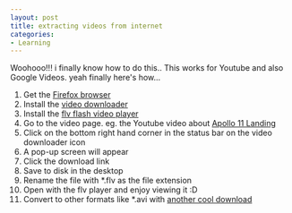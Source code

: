 ```yaml
---
layout: post
title: extracting videos from internet
categories:
- Learning
---
```



Woohooo!!! i finally know how to do this.. This works for Youtube and also Google Videos. yeah finally here's how...

1. Get the [Firefox browser](http://www.get-browsers.com/mozilla-firefox/)
2. Install the [video downloader](http://javimoya.com/blog/youtube_en.php)
3. Install the [flv flash video player](http://www.download.com/FLV-Player/3000-2139_4-10467081.html)
4. Go to the video page. eg. the Youtube video about [Apollo 11 Landing](http://www.youtube.com/watch?v=R9XBAxdKVRE)
5. Click on the bottom right hand corner in the status bar on the video downloader icon
6. A pop-up screen will appear
7. Click the download link
8. Save to disk in the desktop
9. Rename the file with \*.flv as the file extension
10. Open with the flv player and enjoy viewing it :D
11. Convert to other formats like \*.avi with [another cool download](http://www.effectmatrix.com/total-video-converter/index.htm)
